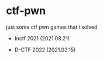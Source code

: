 # ctf-pwn

just some ctf pwn games that i solved

* Inctf 2021 (2021.08.21)

* D-CTF 2022 (2021.02.15)
